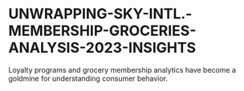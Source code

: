 # UNWRAPPING-SKY-INTL.-MEMBERSHIP-GROCERIES-ANALYSIS-2023-INSIGHTS
Loyalty programs and grocery membership analytics have become a goldmine for understanding consumer behavior. 
